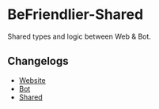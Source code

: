 # BeFriendlier-Shared
Shared types and logic between Web & Bot.


## Changelogs
  * [Website](https://github.com/KararTY/BeFriendlier-Web/blob/master/CHANGELOG.md)
  * [Bot](https://github.com/KararTY/BeFriendlier-Bot/blob/master/CHANGELOG.md)
  * [Shared](CHANGELOG.md)
